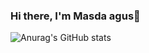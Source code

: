 ### Hi there, I'm Masda agus👋

<!-- [![Anurag's GitHub stats](https://github-readme-stats.vercel.app/api?username=masdaagus)](https://github.com/masdaagus/github-readme-stats) -->


![Anurag's GitHub stats](https://github-readme-stats.vercel.app/api?username=masdaagus&show_icons=true&theme=dracula)
